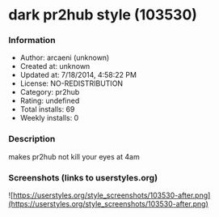 # dark pr2hub style (103530)

### Information
- Author: arcaeni (unknown)
- Created at: unknown
- Updated at: 7/18/2014, 4:58:22 PM
- License: NO-REDISTRIBUTION
- Category: pr2hub
- Rating: undefined
- Total installs: 69
- Weekly installs: 0


### Description
makes pr2hub not kill your eyes at 4am


### Screenshots (links to userstyles.org)
![https://userstyles.org/style_screenshots/103530-after.png](https://userstyles.org/style_screenshots/103530-after.png)


